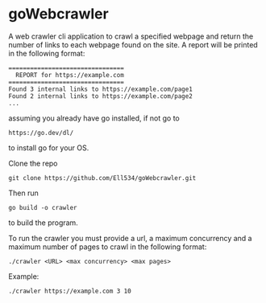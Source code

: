 # goWebcrawler

A web crawler cli application to crawl a specified webpage and return the number of links to each webpage found on the site. A report will be printed in the following format:

```
================================
  REPORT for https://example.com
================================
Found 3 internal links to https://example.com/page1
Found 2 internal links to https://example.com/page2
...
```

assuming you already have go installed, if not go to 
```
https://go.dev/dl/
```
to install go for your OS.


Clone the repo
```
git clone https://github.com/Ell534/goWebcrawler.git
```


Then run
```
go build -o crawler
```
to build the program.


To run the crawler you must provide a url, a maximum concurrency and a maximum number of pages to crawl in the following format:
```
./crawler <URL> <max concurrency> <max pages>
```
Example:
```
./crawler https://example.com 3 10
```

